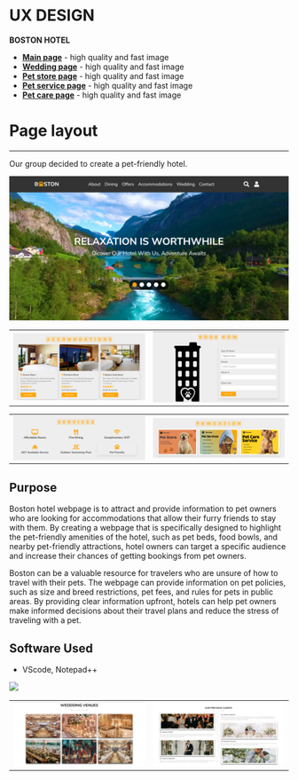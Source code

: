 # UX DESIGN 

__BOSTON HOTEL__

- __[Main page](https://nodeca-github.io/pica/demo/)__ - high quality and fast image
- __[Wedding page](https://nodeca-github.io/pica/demo/)__ - high quality and fast image
- __[Pet store page](https://nodeca-github.io/pica/demo/)__ - high quality and fast image
- __[Pet service page](https://nodeca-github.io/pica/demo/)__ - high quality and fast image
- __[Pet care page](https://nodeca-github.io/pica/demo/)__ - high quality and fast image

# Page layout

___
Our group decided to create a pet-friendly hotel. 

<img src = "main1.png" />

<table>
<tr>
<td><img src = "main2.png" /></td>
<td><img src = "main3.png" /></td> 
</tr>
</table>

<table>
<tr>
<td><img src = "main4.png" /></td>
<td><img src = "main5.png" /></td> 
</tr>
</table>


## Purpose
Boston hotel webpage is to attract and provide information to pet owners who are looking for accommodations that allow their furry friends to stay with them. By creating a webpage that is specifically designed to highlight the pet-friendly amenities of the hotel, such as pet beds, food bowls, and nearby pet-friendly attractions, hotel owners can target a specific audience and increase their chances of getting bookings from pet owners.

Boston can be a valuable resource for travelers who are unsure of how to travel with their pets. The webpage can provide information on pet policies, such as size and breed restrictions, pet fees, and rules for pets in public areas. By providing clear information upfront, hotels can help pet owners make informed decisions about their travel plans and reduce the stress of traveling with a pet.

## Software Used
- VScode, Notepad++

<img src = "wed1.png" />

<table>
<tr>
<td><img src = "wed2.png" /></td>
<td><img src = "wed3.png" /></td> 
</tr>
</table>
